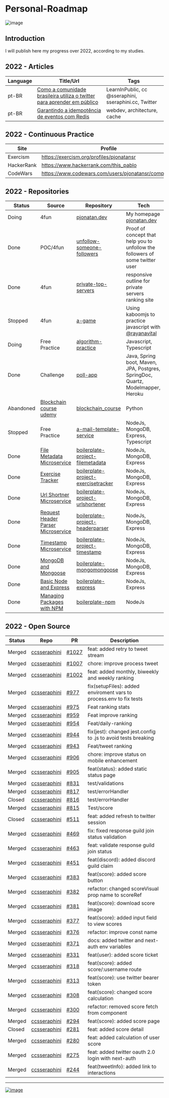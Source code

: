 # Personal-Roadmap

![image](https://img.shields.io/github/last-commit/pjonatansr/personal-roadmap?logo=github&logoColor=gold&style=flat-square)

## Introduction
I will publish here my progress over 2022, according to my studies.

## 2022 - Articles
Language|Title/Url|Tags
--------|---------|----
pt-BR | [Como a comunidade brasileira utiliza o twitter para aprender em público](https://dev.to/pjonatansr/como-a-comunidade-brasileira-utiliza-o-twitter-para-aprender-em-publico-345b)| LearnInPublic, cc @sseraphini, sseraphini.cc, Twitter
pt-BR | [Garantindo a idempotência de eventos com Redis](https://dev.to/pjonatansr/garantindo-a-idempotencia-de-eventos-com-redis-1opa)|webdev, architecture, cache

## 2022 - Continuous Practice
Site|Profile|Tech
----|-------|----
Exercism|https://exercism.org/profiles/pjonatansr|Javascript, Rust
HackerRank|https://www.hackerrank.com/this_pablo|Algorithm
CodeWars|https://www.codewars.com/users/pjonatansr/completed|TypeScript/Algorithm

## 2022 - Repositories
Status|Source|Repository|Tech
------|------|----------|----
Doing|4fun|[pjonatan.dev](https://github.com/pjonatansr/pjonatan.dev)|My homepage [pjonatan.dev](https://pjonatan.dev)
Done |POC/4fun|[unfollow-someone-followers](https://github.com/pjonatansr/unfollow-someone-followers)|Proof of concept that help you to unfollow the followers of some twitter user
Done |4fun|[private-top-servers](https://github.com/pjonatansr/private-top-servers)| responsive outline for private servers ranking site   
Stopped|4fun|[a-game](https://github.com/pjonatansr/a-game)|Using kaboomjs to practice javascript with [@rayanavital](https://github.com/RayanaVital)
Doing| Free Practice | [algorithm-practice](https://github.com/pjonatansr/algorithm-practice) | Javascript, Typescript
Done | Challenge | [poll-app](https://github.com/pjonatansr/poll-app) | Java, Spring boot, Maven, JPA, Postgres, SpringDoc, Quartz, Modelmapper, Heroku
Abandoned|[Blockchain course udemy](https://www.udemy.com/course/formacao-engenheiro-de-blockchain/)|[blockchain_course](https://github.com/pjonatansr/blockchain_course)|Python
Stopped | Free Practice | [a-mail-template-service](https://github.com/pjonatansr/a-mail-template-service)|NodeJs, MongoDB, Express, Typescript
Done | [File Metadata Microservice](https://www.freecodecamp.org/learn/back-end-development-and-apis/back-end-development-and-apis-projects/file-metadata-microservice) | [boilerplate-project-filemetadata](https://github.com/pjonatansr/boilerplate-project-filemetadata)|NodeJs, MongoDB, Express
Done | [Exercise Tracker](https://www.freecodecamp.org/learn/back-end-development-and-apis/back-end-development-and-apis-projects/exercise-tracker) | [boilerplate-project-exercisetracker](https://github.com/pjonatansr/boilerplate-project-exercisetracker)|NodeJs, MongoDB, Express
Done | [Url Shortner Microservice](https://www.freecodecamp.org/learn/back-end-development-and-apis/back-end-development-and-apis-projects/url-shortener-microservice) | [boilerplate-project-urlshortener](https://github.com/pjonatansr/boilerplate-project-urlshortener)|NodeJs, MongoDB, Express
Done | [Request Header Parser Microservice](https://www.freecodecamp.org/learn/back-end-development-and-apis/back-end-development-and-apis-projects/request-header-parser-microservice) | [boilerplate-project-headerparser](https://github.com/pjonatansr/boilerplate-project-headerparser)|NodeJs, MongoDB, Express
Done | [Timestamp Microservice](https://www.freecodecamp.org/learn/back-end-development-and-apis/back-end-development-and-apis-projects/timestamp-microservice) | [boilerplate-project-timestamp](https://github.com/pjonatansr/boilerplate-project-timestamp)|NodeJs, MongoDB, Express
Done | [MongoDB and Mongoose](https://www.freecodecamp.org/learn/back-end-development-and-apis/#mongodb-and-mongoose) | [boilerplate-mongomongoose](https://github.com/pjonatansr/boilerplate-mongomongoose)|NodeJs, MongoDB, Express
Done | [Basic Node and Express](https://www.freecodecamp.org/learn/back-end-development-and-apis/#basic-node-and-express) | [boilerplate-express](https://github.com/pjonatansr/boilerplate-express)|NodeJs, Express
Done | [Managing Packages with NPM](https://www.freecodecamp.org/learn/back-end-development-and-apis/#managing-packages-with-npm) | [boilerplate-npm](https://github.com/pjonatansr/boilerplate-npm)|NodeJs

## 2022 - Open Source
Status|Repo|PR|Description
------|----|--|-----------
Merged|[ccsseraphini](https://github.com/sibelius/ccsseraphini)|[#1027](https://github.com/sibelius/ccsseraphini/pull/1027)|feat: added retry to tweet stream 
Merged|[ccsseraphini](https://github.com/sibelius/ccsseraphini)|[#1007](https://github.com/sibelius/ccsseraphini/pull/1007)|chore: improve process tweet 
Merged|[ccsseraphini](https://github.com/sibelius/ccsseraphini)|[#1002](https://github.com/sibelius/ccsseraphini/pull/1002)|feat: added monthly, biweekly and weekly ranking 
Merged|[ccsseraphini](https://github.com/sibelius/ccsseraphini)|[#977](https://github.com/sibelius/ccsseraphini/pull/977)| fix(setupFiles): added enviroment vars to process.env to fix tests 
Merged|[ccsseraphini](https://github.com/sibelius/ccsseraphini)|[#975](https://github.com/sibelius/ccsseraphini/pull/975)| Feat ranking stats 
Merged|[ccsseraphini](https://github.com/sibelius/ccsseraphini)|[#959](https://github.com/sibelius/ccsseraphini/pull/959)| Feat improve ranking 
Merged|[ccsseraphini](https://github.com/sibelius/ccsseraphini)|[#954](https://github.com/sibelius/ccsseraphini/pull/954)| Feat/daily-ranking 
Merged|[ccsseraphini](https://github.com/sibelius/ccsseraphini)|[#944](https://github.com/sibelius/ccsseraphini/pull/944)| fix(jest): changed jest.config to .js to avoid tests breaking 
Merged|[ccsseraphini](https://github.com/sibelius/ccsseraphini)|[#943](https://github.com/sibelius/ccsseraphini/pull/943)| Feat/tweet ranking 
Merged|[ccsseraphini](https://github.com/sibelius/ccsseraphini)|[#906](https://github.com/sibelius/ccsseraphini/pull/906)| chore: improve status on mobile  enhancement
Merged|[ccsseraphini](https://github.com/sibelius/ccsseraphini)|[#905](https://github.com/sibelius/ccsseraphini/pull/905)| feat(status): added static status page 
Merged|[ccsseraphini](https://github.com/sibelius/ccsseraphini)|[#831](https://github.com/sibelius/ccsseraphini/pull/831)| test/validations 
Merged|[ccsseraphini](https://github.com/sibelius/ccsseraphini)|[#817](https://github.com/sibelius/ccsseraphini/pull/817)| test/errorHandler 
Closed|[ccsseraphini](https://github.com/sibelius/ccsseraphini)|[#816](https://github.com/sibelius/ccsseraphini/pull/816)| test/errorHandler 
Merged|[ccsseraphini](https://github.com/sibelius/ccsseraphini)|[#815](https://github.com/sibelius/ccsseraphini/pull/815)| Test/score 
Closed|[ccsseraphini](https://github.com/sibelius/ccsseraphini)|[#511](https://github.com/sibelius/ccsseraphini/pull/511)| feat: added refresh to twitter session 
Merged|[ccsseraphini](https://github.com/sibelius/ccsseraphini)|[#469](https://github.com/sibelius/ccsseraphini/pull/469)| fix: fixed response guild join status validation 
Merged|[ccsseraphini](https://github.com/sibelius/ccsseraphini)|[#463](https://github.com/sibelius/ccsseraphini/pull/463)| feat: validate response guild join status 
Merged|[ccsseraphini](https://github.com/sibelius/ccsseraphini)|[#451](https://github.com/sibelius/ccsseraphini/pull/451)| feat(discord): added discord guild claim 
Merged|[ccsseraphini](https://github.com/sibelius/ccsseraphini)|[#383](https://github.com/sibelius/ccsseraphini/pull/383)| feat(score): added score button 
Merged|[ccsseraphini](https://github.com/sibelius/ccsseraphini)|[#382](https://github.com/sibelius/ccsseraphini/pull/382)| refactor: changed scoreVisual prop name to scoreRef 
Merged|[ccsseraphini](https://github.com/sibelius/ccsseraphini)|[#381](https://github.com/sibelius/ccsseraphini/pull/381)| feat(score): download score image 
Merged|[ccsseraphini](https://github.com/sibelius/ccsseraphini)|[#377](https://github.com/sibelius/ccsseraphini/pull/377)| feat(score): added input field to view scores 
Merged|[ccsseraphini](https://github.com/sibelius/ccsseraphini)|[#376](https://github.com/sibelius/ccsseraphini/pull/376)| refactor: improve const name 
Merged|[ccsseraphini](https://github.com/sibelius/ccsseraphini)|[#371](https://github.com/sibelius/ccsseraphini/pull/371)| docs: added twitter and next-auth env variables 
Merged|[ccsseraphini](https://github.com/sibelius/ccsseraphini)|[#331](https://github.com/sibelius/ccsseraphini/pull/331)| feat(user): added score ticket 
Merged|[ccsseraphini](https://github.com/sibelius/ccsseraphini)|[#318](https://github.com/sibelius/ccsseraphini/pull/318)| feat(score): added score/:username route 
Merged|[ccsseraphini](https://github.com/sibelius/ccsseraphini)|[#313](https://github.com/sibelius/ccsseraphini/pull/313)| feat(score): use twitter bearer token 
Merged|[ccsseraphini](https://github.com/sibelius/ccsseraphini)|[#308](https://github.com/sibelius/ccsseraphini/pull/308)| feat(score): changed score calculation 
Merged|[ccsseraphini](https://github.com/sibelius/ccsseraphini)|[#300](https://github.com/sibelius/ccsseraphini/pull/300)|refactor: removed score fetch from component 
Merged|[ccsseraphini](https://github.com/sibelius/ccsseraphini)|[#294](https://github.com/sibelius/ccsseraphini/pull/294)|feat(score): added score page 
Closed|[ccsseraphini](https://github.com/sibelius/ccsseraphini)|[#281](https://github.com/sibelius/ccsseraphini/pull/281)|feat: added score detail 
Merged|[ccsseraphini](https://github.com/sibelius/ccsseraphini)|[#280](https://github.com/sibelius/ccsseraphini/pull/280)|feat: added calculation of user score 
Merged|[ccsseraphini](https://github.com/sibelius/ccsseraphini)|[#275](https://github.com/sibelius/ccsseraphini/pull/275)|feat: added twitter oauth 2.0 login with next-auth 
Merged|[ccsseraphini](https://github.com/sibelius/ccsseraphini)|[#244](https://github.com/sibelius/ccsseraphini/pull/244)|feat(tweetInfo): added link to interactions 
 

---
[![image](https://img.shields.io/twitter/follow/pjonatansr?color=green&style=flat-square)](https://twitter.com/pjonatansr)
